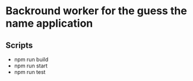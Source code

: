 # Backround worker for the guess the name application

## Scripts

- npm run build
- npm run start
- npm run test

